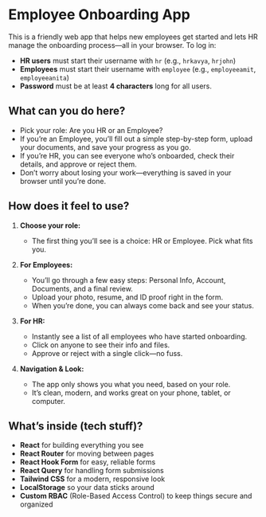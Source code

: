 
# Employee Onboarding App

This is a friendly web app that helps new employees get started and lets HR manage the onboarding process—all in your browser.
To log in:

- **HR users** must start their username with `hr` (e.g., `hrkavya`, `hrjohn`)
- **Employees** must start their username with `employee` (e.g., `employeeamit`, `employeeanita`)
- **Password** must be at least **4 characters** long for all users.

## What can you do here?

- Pick your role: Are you HR or an Employee?
- If you’re an Employee, you’ll fill out a simple step-by-step form, upload your documents, and save your progress as you go.
- If you’re HR, you can see everyone who’s onboarded, check their details, and approve or reject them.
- Don’t worry about losing your work—everything is saved in your browser until you’re done.

## How does it feel to use?

1. **Choose your role:**
   - The first thing you’ll see is a choice: HR or Employee. Pick what fits you.

2. **For Employees:**
   - You’ll go through a few easy steps: Personal Info, Account, Documents, and a final review.
   - Upload your photo, resume, and ID proof right in the form.
   - When you’re done, you can always come back and see your status.

3. **For HR:**
   - Instantly see a list of all employees who have started onboarding.
   - Click on anyone to see their info and files.
   - Approve or reject with a single click—no fuss.

4. **Navigation & Look:**
   - The app only shows you what you need, based on your role.
   - It’s clean, modern, and works great on your phone, tablet, or computer.

## What’s inside (tech stuff)?

- **React** for building everything you see
- **React Router** for moving between pages
- **React Hook Form** for easy, reliable forms
- **React Query** for handling form submissions
- **Tailwind CSS** for a modern, responsive look
- **LocalStorage** so your data sticks around
- **Custom RBAC** (Role-Based Access Control) to keep things secure and organized




